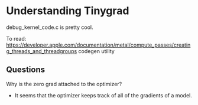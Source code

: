 # Understanding Tinygrad

debug_kernel_code.c is pretty cool.

To read:
https://developer.apple.com/documentation/metal/compute_passes/creating_threads_and_threadgroups
codegen utility

## Questions

Why is the zero grad attached to the optimizer?

- It seems that the optimizer keeps track of all of the gradients of a model.
